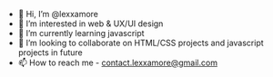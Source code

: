 - 👋 Hi, I’m @lexxamore
- 👀 I’m interested in web & UX/UI design
- 🌱 I’m currently learning javascript
- 💞️ I’m looking to collaborate on HTML/CSS projects and javascript projects in future
- 📫 How to reach me - contact.lexxamore@gmail.com

<!---
lexxamore/lexxamore is a ✨ special ✨ repository because its `README.md` (this file) appears on your GitHub profile.
You can click the Preview link to take a look at your changes.
--->
